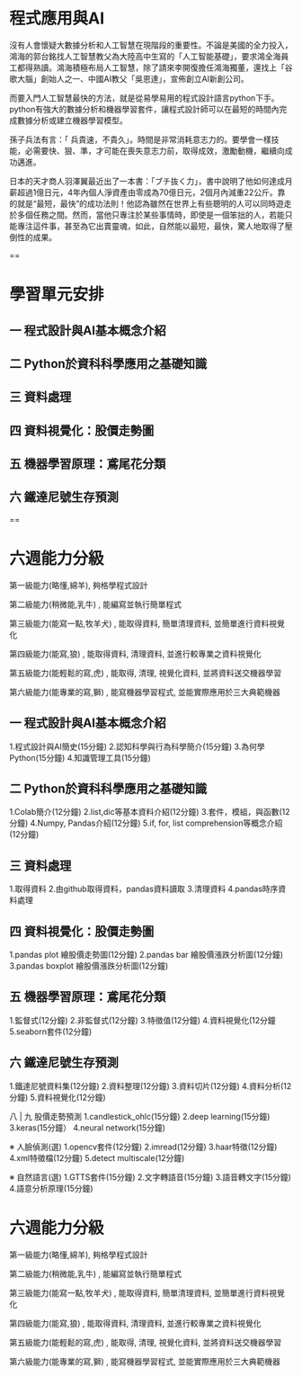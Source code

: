 # 程式應用與AI

沒有人會懷疑大數據分析和人工智慧在現階段的重要性。不論是美國的全力投入，鴻海的郭台銘找人工智慧教父為大陸高中生寫的「人工智能基礎」，要求鴻全海員工都得熟讀。鴻海積極布局人工智慧，除了請來李開復擔任鴻海獨董，還找上「谷歌大腦」創始人之一、中國AI教父「吳恩達」，宣佈創立AI新創公司。

而要入門人工智慧最快的方法，就是從易學易用的程式設計語言python下手。python有強大的數據分析和機器學習套件，讓程式設計師可以在最短的時間內完成數據分析或建立機器學習模型。

孫子兵法有言：「 兵貴速，不貴久」。時間是非常消耗意志力的。要學會一樣技能，必需要快、狠、準，才可能在喪失意志力前，取得成效，激勵動機，繼續向成功邁進。

日本的天才商人羽澤翼最近出了一本書：「ブチ抜く力」，書中說明了他如何達成月薪超過1億日元，4年內個人淨資產由零成為70億日元，2個月內減重22公斤。靠的就是“最短，最快”的成功法則！他認為雖然在世界上有些聰明的人可以同時遊走於多個任務之間。然而，當他只專注於某些事情時，即使是一個笨拙的人，若能只能專注這件事，甚至為它出賣靈魂，如此，自然能以最短，最快，驚人地取得了壓倒性的成果。

==

# 學習單元安排
## 一 程式設計與AI基本概念介紹
## 二 Python於資科科學應用之基礎知識
## 三 資料處理
## 四 資料視覺化：股價走勢圖
## 五 機器學習原理：鳶尾花分類
## 六 鐵達尼號生存預測
==

# 六週能力分級
第一級能力(略懂,綿羊), 夠格學程式設計

第二級能力(稍微能,乳牛) , 能編寫並執行簡單程式

第三級能力(能寫一點,牧羊犬) , 能取得資料, 簡單清理資料, 並簡單進行資料視覺化

第四級能力(能寫,狼) , 能取得資料, 清理資料, 並進行較專業之資料視覺化

第五級能力(能輕鬆的寫,虎) , 能取得, 清理, 視覺化資料, 並將資料送交機器學習

第六級能力(能專業的寫,獅) , 能寫機器學習程式, 並能實際應用於三大典範機器

## 一 程式設計與AI基本概念介紹
1.程式設計與AI簡史(15分鐘)
2.認知科學與行為科學簡介(15分鐘)
3.為何學Python(15分鐘)
4.知識管理工具(15分鐘)

## 二 Python於資科科學應用之基礎知識
1.Colab簡介(12分鐘)
2.list,dic等基本資料介紹(12分鐘)
3.套件，模組，與函數(12分鐘)
4.Numpy, Pandas介紹(12分鐘)
5.if, for, list comprehension等概念介紹(12分鐘)

## 三 資料處理
1.取得資料
2.由github取得資料，pandas資料讀取
3.清理資料
4.pandas時序資料處理

## 四 資料視覺化：股價走勢圖
1.pandas plot 繪股價走勢圖(12分鐘)
2.pandas bar 繪股價漲跌分析圖(12分鐘)
3.pandas boxplot 繪股價漲跌分析圖(12分鐘)

## 五 機器學習原理：鳶尾花分類
1.監督式(12分鐘)
2.非監督式(12分鐘)
3.特徵值(12分鐘)
4.資料視覺化(12分鐘
5.seaborn套件(12分鐘)

## 六 鐵達尼號生存預測
1.鐵達尼號資料集(12分鐘)
2.資料整理(12分鐘)
3.資料切片(12分鐘)
4.資料分析(12分鐘)
5.資料視覺化(12分鐘)

八
|
九
股價走勢預測
1.candlestick_ohlc(15分鐘)
2.deep learning(15分鐘)
3.keras(15分鐘）
4.neural network(15分鐘)

※
人臉偵測(選)
1.opencv套件(12分鐘)
2.imread(12分鐘)
3.haar特徵(12分鐘)
4.xml特徵檔(12分鐘)
5.detect multiscale(12分鐘)

※
自然語言(選)
1.GTTS套件(15分鐘)
2.文字轉語音(15分鐘)
3.語音轉文字(15分鐘)
4.語意分析原理(15分鐘)

# 六週能力分級

第一級能力(略懂,綿羊), 夠格學程式設計

第二級能力(稍微能,乳牛) , 能編寫並執行簡單程式

第三級能力(能寫一點,牧羊犬) , 能取得資料, 簡單清理資料, 並簡單進行資料視覺化

第四級能力(能寫,狼) , 能取得資料, 清理資料, 並進行較專業之資料視覺化

第五級能力(能輕鬆的寫,虎) , 能取得, 清理, 視覺化資料, 並將資料送交機器學習

第六級能力(能專業的寫,獅) , 能寫機器學習程式, 並能實際應用於三大典範機器

